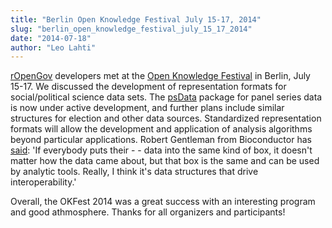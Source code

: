 ```yaml
---
title: "Berlin Open Knowledge Festival July 15-17, 2014"
slug: "berlin_open_knowledge_festival_july_15_17_2014"
date: "2014-07-18"
author: "Leo Lahti"
---
```


[rOpenGov](http://ropengov.github.io) developers met at the [Open
Knowledge Festival](http://2014.okfestival.org/programme/) in Berlin,
July 15-17. We discussed the development of representation formats for
social/political science data sets. The
[psData](https://github.com/rOpenGov/psData/tree/devPanel) package for
panel series data is now under active development, and further plans
include similar structures for election and other data
sources. Standardized representation formats will allow the
development and application of analysis algorithms beyond particular
applications. Robert Gentleman from Bioconductor has
[said](http://www.nature.com/nbt/journal/v31/n10/full/nbt.2721.html):
'If everybody puts their - - data into the same kind of box, it
doesn't matter how the data came about, but that box is the same and
can be used by analytic tools. Really, I think it's data structures
that drive interoperability.'

Overall, the OKFest 2014 was a great success with an interesting
program and good athmosphere. Thanks for all organizers and
participants!
